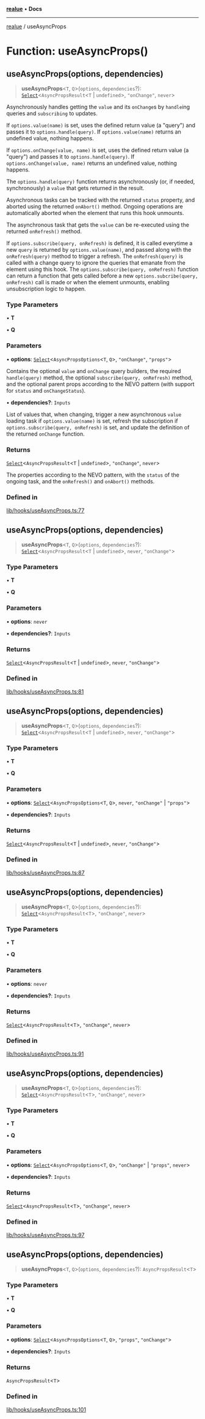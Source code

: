 [**realue**](../README.md) • **Docs**

***

[realue](../README.md) / useAsyncProps

# Function: useAsyncProps()

## useAsyncProps(options, dependencies)

> **useAsyncProps**\<`T`, `Q`\>(`options`, `dependencies`?): [`Select`](../type-aliases/Select.md)\<`AsyncPropsResult`\<`T` \| `undefined`\>, `"onChange"`, `never`\>

Asynchronously handles getting the `value` and its `onChange`s by `handle`ing queries and `subscribing` to updates.

If `options.value(name)` is set, uses the defined return value (a "query") and passes it to `options.handle(query)`. If `options.value(name)` returns an undefined value, nothing happens.

If `options.onChange(value, name)` is set, uses the defined return value (a "query") and passes it to `options.handle(query)`. If `options.onChange(value, name)` returns an undefined value, nothing happens.

The `options.handle(query)` function returns asynchronously (or, if needed, synchronously) a `value` that gets returned in the result.

Asynchronous tasks can be tracked with the returned `status` property, and aborted using the returned `onAbort()` method. Ongoing operations are automatically aborted when the element that runs this hook unmounts.

The asynchronous task that gets the `value` can be re-executed using the returned `onRefresh()` method.

If `options.subscribe(query, onRefresh)` is defined, it is called everytime a new `query` is returned by `options.value(name)`, and passed along with the `onRefresh(query)` method to trigger a refresh. The `onRefresh(query)` is called with a change query to ignore the queries that emanate from the element using this hook. The `options.subscribe(query, onRefresh)` function can return a function that gets called before a new `options.subcribe(query, onRefresh)` call is made or when the element unmounts, enabling unsubscription logic to happen.

### Type Parameters

• **T**

• **Q**

### Parameters

• **options**: [`Select`](../type-aliases/Select.md)\<`AsyncPropsOptions`\<`T`, `Q`\>, `"onChange"`, `"props"`\>

Contains the optional `value` and `onChange` query builders, the required `handle(query)` method, the optional `subscribe(query, onRefresh)` method, and the optional parent props according to the NEVO pattern (with support for `status` and `onChangeStatus`).

• **dependencies?**: `Inputs`

List of values that, when changing, trigger a new asynchronous `value` loading task if `options.value(name)` is set, refresh the subscription if `options.subscribe(query, onRefresh)` is set, and update the definition of the returned `onChange` function.

### Returns

[`Select`](../type-aliases/Select.md)\<`AsyncPropsResult`\<`T` \| `undefined`\>, `"onChange"`, `never`\>

The properties according to the NEVO pattern, with the `status` of the ongoing task, and the `onRefresh()` and `onAbort()` methods.

### Defined in

[lib/hooks/useAsyncProps.ts:77](https://github.com/nevoland/realue/blob/cbce77129663d64110c6eeb5270a3b7841e0b453/lib/hooks/useAsyncProps.ts#L77)

## useAsyncProps(options, dependencies)

> **useAsyncProps**\<`T`, `Q`\>(`options`, `dependencies`?): [`Select`](../type-aliases/Select.md)\<`AsyncPropsResult`\<`T` \| `undefined`\>, `never`, `"onChange"`\>

### Type Parameters

• **T**

• **Q**

### Parameters

• **options**: `never`

• **dependencies?**: `Inputs`

### Returns

[`Select`](../type-aliases/Select.md)\<`AsyncPropsResult`\<`T` \| `undefined`\>, `never`, `"onChange"`\>

### Defined in

[lib/hooks/useAsyncProps.ts:81](https://github.com/nevoland/realue/blob/cbce77129663d64110c6eeb5270a3b7841e0b453/lib/hooks/useAsyncProps.ts#L81)

## useAsyncProps(options, dependencies)

> **useAsyncProps**\<`T`, `Q`\>(`options`, `dependencies`?): [`Select`](../type-aliases/Select.md)\<`AsyncPropsResult`\<`T` \| `undefined`\>, `never`, `"onChange"`\>

### Type Parameters

• **T**

• **Q**

### Parameters

• **options**: [`Select`](../type-aliases/Select.md)\<`AsyncPropsOptions`\<`T`, `Q`\>, `never`, `"onChange"` \| `"props"`\>

• **dependencies?**: `Inputs`

### Returns

[`Select`](../type-aliases/Select.md)\<`AsyncPropsResult`\<`T` \| `undefined`\>, `never`, `"onChange"`\>

### Defined in

[lib/hooks/useAsyncProps.ts:87](https://github.com/nevoland/realue/blob/cbce77129663d64110c6eeb5270a3b7841e0b453/lib/hooks/useAsyncProps.ts#L87)

## useAsyncProps(options, dependencies)

> **useAsyncProps**\<`T`, `Q`\>(`options`, `dependencies`?): [`Select`](../type-aliases/Select.md)\<`AsyncPropsResult`\<`T`\>, `"onChange"`, `never`\>

### Type Parameters

• **T**

• **Q**

### Parameters

• **options**: `never`

• **dependencies?**: `Inputs`

### Returns

[`Select`](../type-aliases/Select.md)\<`AsyncPropsResult`\<`T`\>, `"onChange"`, `never`\>

### Defined in

[lib/hooks/useAsyncProps.ts:91](https://github.com/nevoland/realue/blob/cbce77129663d64110c6eeb5270a3b7841e0b453/lib/hooks/useAsyncProps.ts#L91)

## useAsyncProps(options, dependencies)

> **useAsyncProps**\<`T`, `Q`\>(`options`, `dependencies`?): [`Select`](../type-aliases/Select.md)\<`AsyncPropsResult`\<`T`\>, `"onChange"`, `never`\>

### Type Parameters

• **T**

• **Q**

### Parameters

• **options**: [`Select`](../type-aliases/Select.md)\<`AsyncPropsOptions`\<`T`, `Q`\>, `"onChange"` \| `"props"`, `never`\>

• **dependencies?**: `Inputs`

### Returns

[`Select`](../type-aliases/Select.md)\<`AsyncPropsResult`\<`T`\>, `"onChange"`, `never`\>

### Defined in

[lib/hooks/useAsyncProps.ts:97](https://github.com/nevoland/realue/blob/cbce77129663d64110c6eeb5270a3b7841e0b453/lib/hooks/useAsyncProps.ts#L97)

## useAsyncProps(options, dependencies)

> **useAsyncProps**\<`T`, `Q`\>(`options`, `dependencies`?): `AsyncPropsResult`\<`T`\>

### Type Parameters

• **T**

• **Q**

### Parameters

• **options**: [`Select`](../type-aliases/Select.md)\<`AsyncPropsOptions`\<`T`, `Q`\>, `"props"`, `"onChange"`\>

• **dependencies?**: `Inputs`

### Returns

`AsyncPropsResult`\<`T`\>

### Defined in

[lib/hooks/useAsyncProps.ts:101](https://github.com/nevoland/realue/blob/cbce77129663d64110c6eeb5270a3b7841e0b453/lib/hooks/useAsyncProps.ts#L101)
